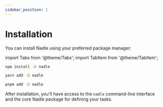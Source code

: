 ```yaml
---
sidebar_position: 1
---
```


# Installation

You can install Nadle using your preferred package manager:

import Tabs from '@theme/Tabs';
import TabItem from '@theme/TabItem';

<Tabs>
  <TabItem value="npm" label="npm">

```bash
npm install -D nadle
```

  </TabItem>
  <TabItem value="yarn" label="yarn">

```bash
yarn add -D nadle
```

  </TabItem>
  <TabItem value="pnpm" label="pnpm">

```bash
pnpm add -D nadle
```

  </TabItem>
</Tabs>

After installation, you'll have access to the `nadle` command-line interface and the core Nadle package for defining your tasks.
